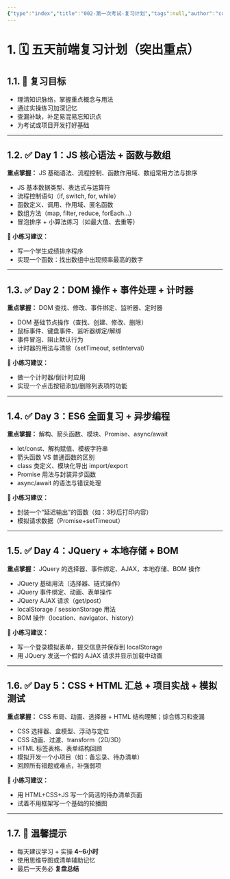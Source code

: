 ```yaml
---
{"type":"index","title":"002-第一次考试-复习计划","tags":null,"author":"codertoro","establish":"2025-04-09","update":"2025-04-09","dg-publish":true,"permalink":"/Projects/000-Index/002-第一次考试-复习计划/","dgPassFrontmatter":true,"created":"2025-04-09T16:12:27.956+08:00","updated":"2025-05-07T16:46:48.325+08:00"}
---
```


# 1. 🗓️ 五天前端复习计划（突出重点）

## 1.1. 🎯 复习目标

- 理清知识脉络，掌握重点概念与用法
- 通过实操练习加深记忆
- 查漏补缺，补足易混易忘知识点
- 为考试或项目开发打好基础

---

## 1.2. ✅ Day 1：JS 核心语法 + 函数与数组

**重点掌握：** JS 基础语法、流程控制、函数作用域、数组常用方法与排序

- JS 基本数据类型、表达式与运算符
- 流程控制语句（if, switch, for, while）
- 函数定义、调用、作用域、匿名函数
- 数组方法（map, filter, reduce, forEach...）
- 冒泡排序 + 小算法练习（如最大值、去重等）

**🎯 小练习建议：**

- 写一个学生成绩排序程序
- 实现一个函数：找出数组中出现频率最高的数字

---

## 1.3. ✅ Day 2：DOM 操作 + 事件处理 + 计时器

**重点掌握：** DOM 查找、修改、事件绑定、监听器、定时器

- DOM 基础节点操作（查找、创建、修改、删除）
- 鼠标事件、键盘事件、监听器绑定/解绑
- 事件冒泡、阻止默认行为
- 计时器的用法与清除（setTimeout, setInterval）

**🎯 小练习建议：**

- 做一个计时器/倒计时应用
- 实现一个点击按钮添加/删除列表项的功能

---

## 1.4. ✅ Day 3：ES6 全面复习 + 异步编程

**重点掌握：** 解构、箭头函数、模块、Promise、async/await

- let/const、解构赋值、模板字符串
- 箭头函数 VS 普通函数的区别
- class 类定义、模块化导出 import/export
- Promise 用法与封装异步函数
- async/await 的语法与错误处理

**🎯 小练习建议：**

- 封装一个“延迟输出”的函数（如：3秒后打印内容）
- 模拟请求数据（Promise+setTimeout）

---

## 1.5. ✅ Day 4：JQuery + 本地存储 + BOM

**重点掌握：** JQuery 的选择器、事件绑定、AJAX，本地存储、BOM 操作

- JQuery 基础用法（选择器、链式操作）
- JQuery 事件绑定、动画、表单操作
- JQuery AJAX 请求（get/post）
- localStorage / sessionStorage 用法
- BOM 操作（location、navigator、history）

**🎯 小练习建议：**

- 写一个登录模拟表单，提交信息并保存到 localStorage
- 用 JQuery 发送一个假的 AJAX 请求并显示加载中动画

---

## 1.6. ✅ Day 5：CSS + HTML 汇总 + 项目实战 + 模拟测试

**重点掌握：** CSS 布局、动画、选择器 + HTML 结构理解；综合练习和查漏

- CSS 选择器、盒模型、浮动与定位
- CSS 动画、过渡、transform（2D/3D）
- HTML 标签表格、表单结构回顾
- 模拟开发一个小项目（如：备忘录、待办清单）
- 回顾所有错题或难点，补强弱项

**🎯 小练习建议：**

- 用 HTML+CSS+JS 写一个简洁的待办清单页面
- 试着不用框架写一个基础的轮播图

---

## 1.7. 📌 温馨提示

- 每天建议学习 + 实操 **4~6小时**
- 使用思维导图或清单辅助记忆
- 最后一天务必 **复盘总结**

